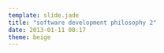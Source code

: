 ```yaml
---
template: slide.jade
title: "software development philosophy 2"
date: 2013-01-11 08:17
theme: beige
---
```


